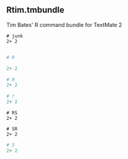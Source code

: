 ## Rtim.tmbundle

Tim Bates'  R command bundle for TextMate 2

```
# junk
2+ 2
```

```R

# R

2+ 2

```

```R
# R
2+ 2
```


```r
# r
2+ 2
```

```RS
# RS
2+ 2
```

```SR
# SR
2+ 2
```

```S
# S
2+ 2
```
